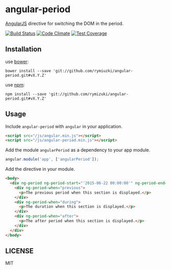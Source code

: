 # angular-period

[AngularJS](https://angularjs.org/) directive for switching the DOM in the period.

[![Build Status](https://travis-ci.org/rymizuki/node-hariko.svg?branch=master)](https://travis-ci.org/rymizuki/node-hariko)
[![Code Climate](https://codeclimate.com/github/rymizuki/node-hariko/badges/gpa.svg)](https://codeclimate.com/github/rymizuki/node-hariko)
[![Test Coverage](https://codeclimate.com/github/rymizuki/node-hariko/badges/coverage.svg)](https://codeclimate.com/github/rymizuki/node-hariko/coverage)

## Installation

use [bower](http://bower.io/):
```
bower install --save 'git://github.com/rymiuzki/angular-period.git#vX.Y.Z'
```

use [npm](https://www.npmjs.com/):
```
npm install --save 'git://github.com/rymizuki/angular-period.git#vX.Y.Z'
```

## Usage

Include `angular-period` with `angular` in your application.

```html
<script src="/js/angular.min.js"></script>
<script src="/js/angular-period.min.js"></script>
```

Add the module `angularPeriod` as a dependency to your app module.

```javascript
angular.module('app', ['angularPeriod']);
```

Add the directive in your module.

```html
<body>
  <div ng-period ng-period-start="'2015-06-22 00:00:00'" ng-period-end="'2015-06-29 23:59:59'">
    <div ng-period-when="previous">
      <p>The previous period when this section is displayed.</p>
    </div>
    <div ng-period-when="during">
      <p>The duration when this section is displayed.</p>
    </div>
    <div ng-period-when="after">
      <p>The after period when this section is displayed.</p>
    </div>
  </div>
</body>
```

## LICENSE

MIT

